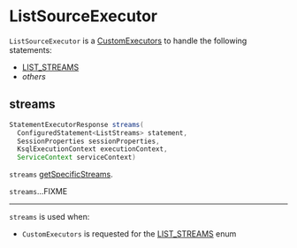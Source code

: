 # ListSourceExecutor

`ListSourceExecutor` is a [CustomExecutors](CustomExecutors.md) to handle the following statements:

* [LIST_STREAMS](#streams)
* _others_

## <span id="streams"> streams

```java
StatementExecutorResponse streams(
  ConfiguredStatement<ListStreams> statement,
  SessionProperties sessionProperties,
  KsqlExecutionContext executionContext,
  ServiceContext serviceContext)
```

`streams` [getSpecificStreams](#getSpecificStreams).

`streams`...FIXME

---

`streams` is used when:

* `CustomExecutors` is requested for the [LIST_STREAMS](CustomExecutors.md#LIST_STREAMS) enum
